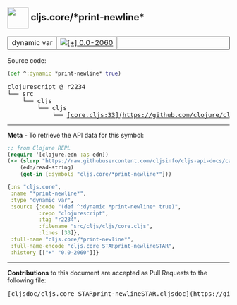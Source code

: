 ## <img width="48px" valign="middle" src="http://i.imgur.com/Hi20huC.png"> cljs.core/\*print-newline\*

 <table border="1">
<tr>

<td>dynamic var</td>
<td><a href="https://github.com/cljsinfo/cljs-api-docs/tree/0.0-2060"><img valign="middle" alt="[+] 0.0-2060" src="https://img.shields.io/badge/+-0.0--2060-lightgrey.svg"></a> </td>
</tr>
</table>






Source code:

```clj
(def ^:dynamic *print-newline* true)
```

 <pre>
clojurescript @ r2234
└── src
    └── cljs
        └── cljs
            └── <ins>[core.cljs:33](https://github.com/clojure/clojurescript/blob/r2234/src/cljs/cljs/core.cljs#L33)</ins>
</pre>


---

__Meta__ - To retrieve the API data for this symbol:

```clj
;; from Clojure REPL
(require '[clojure.edn :as edn])
(-> (slurp "https://raw.githubusercontent.com/cljsinfo/cljs-api-docs/catalog/cljs-api.edn")
    (edn/read-string)
    (get-in [:symbols "cljs.core/*print-newline*"]))
```

```clj
{:ns "cljs.core",
 :name "*print-newline*",
 :type "dynamic var",
 :source {:code "(def ^:dynamic *print-newline* true)",
          :repo "clojurescript",
          :tag "r2234",
          :filename "src/cljs/cljs/core.cljs",
          :lines [33]},
 :full-name "cljs.core/*print-newline*",
 :full-name-encode "cljs.core_STARprint-newlineSTAR",
 :history [["+" "0.0-2060"]]}

```

---

__Contributions__ to this document are accepted as Pull Requests to the following file:

 <pre>
[cljsdoc/cljs.core_STARprint-newlineSTAR.cljsdoc](https://github.com/cljsinfo/cljs-api-docs/blob/master/cljsdoc/cljs.core_STARprint-newlineSTAR.cljsdoc)
</pre>

